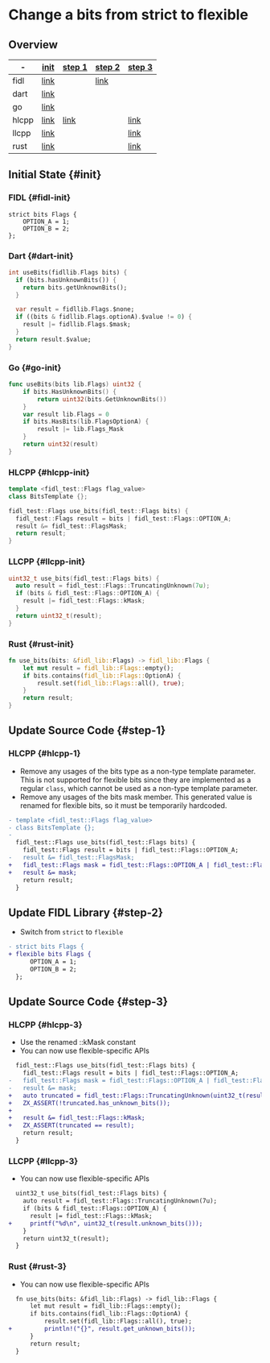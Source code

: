 <!-- WARNING: This file is machine generated by the source compatibility tool. -->
# Change a bits from strict to flexible
## Overview
-|[init](#init)|[step 1](#step-1)|[step 2](#step-2)|[step 3](#step-3)
---|---|---|---|---
fidl|[link](#fidl-init)||[link](#fidl-2)|
dart|[link](#dart-init)|||
go|[link](#go-init)|||
hlcpp|[link](#hlcpp-init)|[link](#hlcpp-1)||[link](#hlcpp-3)
llcpp|[link](#llcpp-init)|||[link](#llcpp-3)
rust|[link](#rust-init)|||[link](#rust-3)

## Initial State {#init}
### FIDL {#fidl-init}
```fidl
strict bits Flags {
    OPTION_A = 1;
    OPTION_B = 2;
};
```
### Dart {#dart-init}
```dart
int useBits(fidllib.Flags bits) {
  if (bits.hasUnknownBits()) {
    return bits.getUnknownBits();
  }

  var result = fidllib.Flags.$none;
  if ((bits & fidllib.Flags.optionA).$value != 0) {
    result |= fidllib.Flags.$mask;
  }
  return result.$value;
}
```
### Go {#go-init}
```go
func useBits(bits lib.Flags) uint32 {
	if bits.HasUnknownBits() {
		return uint32(bits.GetUnknownBits())
	}
	var result lib.Flags = 0
	if bits.HasBits(lib.FlagsOptionA) {
		result |= lib.Flags_Mask
	}
	return uint32(result)
}

```
### HLCPP {#hlcpp-init}
```cpp
template <fidl_test::Flags flag_value>
class BitsTemplate {};

fidl_test::Flags use_bits(fidl_test::Flags bits) {
  fidl_test::Flags result = bits | fidl_test::Flags::OPTION_A;
  result &= fidl_test::FlagsMask;
  return result;
}
```
### LLCPP {#llcpp-init}
```cpp
uint32_t use_bits(fidl_test::Flags bits) {
  auto result = fidl_test::Flags::TruncatingUnknown(7u);
  if (bits & fidl_test::Flags::OPTION_A) {
    result |= fidl_test::Flags::kMask;
  }
  return uint32_t(result);
}
```
### Rust {#rust-init}
```rust
fn use_bits(bits: &fidl_lib::Flags) -> fidl_lib::Flags {
    let mut result = fidl_lib::Flags::empty();
    if bits.contains(fidl_lib::Flags::OptionA) {
        result.set(fidl_lib::Flags::all(), true);
    }
    return result;
}
```
## Update Source Code {#step-1}
### HLCPP {#hlcpp-1}
- Remove any usages of the bits type as a non-type template parameter. This is not supported for flexible bits since they are implemented as a regular `class`, which cannot be used as a non-type template parameter.
- Remove any usages of the bits mask member. This generated value is renamed for flexible bits, so it must be temporarily hardcoded.

```diff
- template <fidl_test::Flags flag_value>
- class BitsTemplate {};
- 
  fidl_test::Flags use_bits(fidl_test::Flags bits) {
    fidl_test::Flags result = bits | fidl_test::Flags::OPTION_A;
-   result &= fidl_test::FlagsMask;
+   fidl_test::Flags mask = fidl_test::Flags::OPTION_A | fidl_test::Flags::OPTION_B;
+   result &= mask;
    return result;
  }

```
## Update FIDL Library {#step-2}
- Switch from `strict` to `flexible`

```diff
- strict bits Flags {
+ flexible bits Flags {
      OPTION_A = 1;
      OPTION_B = 2;
  };

```
## Update Source Code {#step-3}
### HLCPP {#hlcpp-3}
- Use the renamed ::kMask constant
- You can now use flexible-specific APIs

```diff
  fidl_test::Flags use_bits(fidl_test::Flags bits) {
    fidl_test::Flags result = bits | fidl_test::Flags::OPTION_A;
-   fidl_test::Flags mask = fidl_test::Flags::OPTION_A | fidl_test::Flags::OPTION_B;
-   result &= mask;
+   auto truncated = fidl_test::Flags::TruncatingUnknown(uint32_t(result));
+   ZX_ASSERT(!truncated.has_unknown_bits());
+ 
+   result &= fidl_test::Flags::kMask;
+   ZX_ASSERT(truncated == result);
    return result;
  }

```
### LLCPP {#llcpp-3}
- You can now use flexible-specific APIs

```diff
  uint32_t use_bits(fidl_test::Flags bits) {
    auto result = fidl_test::Flags::TruncatingUnknown(7u);
    if (bits & fidl_test::Flags::OPTION_A) {
      result |= fidl_test::Flags::kMask;
+     printf("%d\n", uint32_t(result.unknown_bits()));
    }
    return uint32_t(result);
  }

```
### Rust {#rust-3}
- You can now use flexible-specific APIs

```diff
  fn use_bits(bits: &fidl_lib::Flags) -> fidl_lib::Flags {
      let mut result = fidl_lib::Flags::empty();
      if bits.contains(fidl_lib::Flags::OptionA) {
          result.set(fidl_lib::Flags::all(), true);
+         println!("{}", result.get_unknown_bits());
      }
      return result;
  }

```
